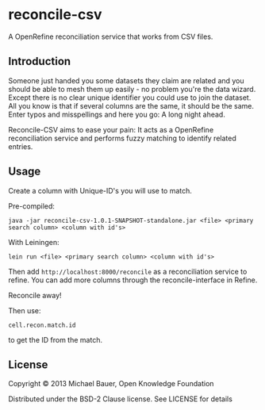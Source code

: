 # reconcile-csv

A OpenRefine reconciliation service that works from CSV files.

## Introduction

Someone just handed you some datasets they claim are related and you should
be able to mesh them up easily - no problem you're the data wizard. Except
there is no clear unique identifier you could use to join the dataset. All
you know is that if several columns are the same, it should be the same.
Enter typos and misspellings and here you go: A long night ahead.

Reconcile-CSV aims to ease your pain: It acts as a OpenRefine
reconciliation service and performs fuzzy matching to identify related
entries.  

## Usage

Create a column with Unique-ID's you will use to match.

Pre-compiled:
```
java -jar reconcile-csv-1.0.1-SNAPSHOT-standalone.jar <file> <primary search column> <column with id's>
```

With Leiningen:
```
lein run <file> <primary search column> <column with id's>
```

Then add ```http://localhost:8000/reconcile``` as a reconciliation service
to refine. You can add more columns through the reconcile-interface in
Refine. 

Reconcile away!

Then use:

```
cell.recon.match.id
```

to get the ID from the match.


## License

Copyright © 2013 Michael Bauer, Open Knowledge Foundation

Distributed under the BSD-2 Clause license. See LICENSE for details
